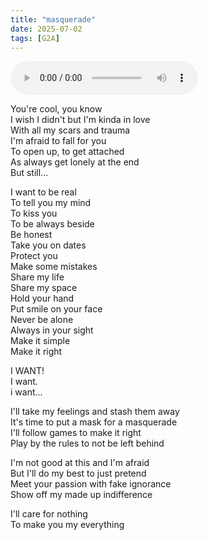```yaml
---
title: "masquerade"
date: 2025-07-02
tags: [G2A]
---
```


<audio controls src="/masquerade.ogg" preload="metadata"></audio>

You're cool, you know  
I wish I didn't but I'm kinda in love  
With all my scars and trauma  
I'm afraid to fall for you  
To open up, to get attached  
As always get lonely at the end  
But still...  

I want to be real  
To tell you my mind  
To kiss you  
To be always beside  
Be honest  
Take you on dates  
Protect you  
Make some mistakes  
Share my life  
Share my space  
Hold your hand  
Put smile on your face  
Never be alone  
Always in your sight  
Make it simple  
Make it right  

I WANT!  
I want.  
i want...  

I'll take my feelings and stash them away  
It's time to put a mask for a masquerade  
I'll follow games to make it right  
Play by the rules to not be left behind  

I'm not good at this and I'm afraid  
But I'll do my best to just pretend  
Meet your passion with fake ignorance  
Show off my made up indifference  

I'll care for nothing  
To make you my everything  
